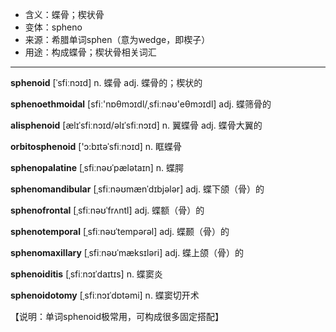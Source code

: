 - <span class="definition">含义：蝶骨；楔状骨</span>
- <span class="definition">变体：spheno</span>
- <span class="definition">来源：希腊单词sphen（意为wedge，即楔子）</span>
- <span class="definition">用途：构成蝶骨；楔状骨相关词汇</span>


---


<span class="vocabulary">**sphenoid**</span> [ˈsfiːnɔɪd] n. 蝶骨 adj. 蝶骨的；楔状的

<span class="vocabulary">**sphenoethmoidal**</span> [sfiː'nɒθmɔɪdl/ˌsfiːnəʊ'eθmɔɪdl] adj. 蝶筛骨的

<span class="vocabulary">**alisphenoid**</span> [ælɪˈsfiːnɔɪd/әlɪˈsfiːnɔɪd] n. 翼蝶骨 adj. 蝶骨大翼的

<span class="vocabulary">**orbitosphenoid**</span> ['ɔ:bɪtәˈsfiːnɔɪd] n. 眶蝶骨

<span class="vocabulary">**sphenopalatine**</span> [ˌsfiːnəʊˈpælətaɪn] n. 蝶腭

<span class="vocabulary">**sphenomandibular**</span> [ˌsfiːnəʊmænˈdɪbjələr] adj. 蝶下颌（骨）的

<span class="vocabulary">**sphenofrontal**</span> [ˌsfiːnəʊˈfrʌntl] adj. 蝶额（骨）的

<span class="vocabulary">**sphenotemporal**</span> [ˌsfiːnəʊˈtempərəl] adj. 蝶颞（骨）的

<span class="vocabulary">**sphenomaxillary**</span> [ˌsfiːnəʊˈmæksɪləri] adj. 蝶上颌（骨）的

<span class="vocabulary">**sphenoiditis**</span> [ˌsfiːnɔɪˈdaɪtɪs] n. 蝶窦炎

<span class="vocabulary">**sphenoidotomy**</span> [ˌsfiːnɔɪˈdɒtəmi] n. 蝶窦切开术

【说明：单词sphenoid极常用，可构成很多固定搭配】
